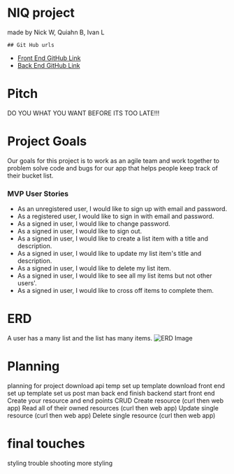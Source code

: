 # NIQ project 
made by Nick W, Quiahn B, Ivan L

` ## Git Hub urls `
- [Front End GitHub Link](https://github.com/NIQ-Project/niq "Front End")
- [Back End GitHub Link](https://github.com/NIQ-Project/niq-backend "Back End")

# Pitch
DO YOU WHAT YOU WANT BEFORE ITS TOO LATE!!!

# Project Goals
Our goals for this project is to work as an agile team and work together to problem solve code and bugs for our app that helps people keep track of their bucket list.

### MVP User Stories

- As an unregistered user, I would like to sign up with email and password.
- As a registered user, I would like to sign in with email and password.
- As a signed in user, I would like to change password.
- As a signed in user, I would like to sign out.
- As a signed in user, I would like to create a list item with a title
  and description.
- As a signed in user, I would like to update my list item's title and
  description.
- As a signed in user, I would like to delete my list item.
- As a signed in user, I would like to see all my list items but not
  other users'.
- As a signed in user, I would like to cross off items to complete them.

# ERD
A user has a many list and the list has many items.
![ERD Image](https://i.imgur.com/VAtPHTv.png)
# Planning
planning for project
download api temp
set up template 
download front end 
set up template 
set us post man back end 
finish backend 
start front end 
Create your resource and end points
CRUD
Create resource (curl then web app)
Read all of their owned resources (curl then web app)
Update single resource (curl then web app)
Delete single resource (curl then web app)

# final touches
styling 
trouble shooting 
more styling
